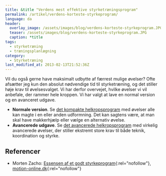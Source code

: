 ```yaml
---
title: &title "Verdens mest effektive styrketræningsprogram"
permalink: /artikel/verdens-korteste-styrkeprogram/
language: da
header:
  overlay_image: /assets/images/blog/verdens-korteste-styrkeprogram.JPG
  teaser: /assets/images/blog/verdens-korteste-styrkeprogram.JPG
  caption: *title
tags:
  - styrketræning
  - træningsplanlægning
category:
  - Styrketræning
last_modified_at: 2013-02-13T21:52:36Z
---
```


Vil du også gerne have maksimalt udbytte af færrest mulige øvelser? Ofte afsætter jeg kun den absolut nødvendige tid til styrketræning, og det stiller høje krav til øvelsesvalget. Vi har derfor overvejet, hvilke øvelser vi vil anbefale, der rammer hele kroppen. Vi har valgt at lave en normal version og en avanceret udgave.

- **Normale version**. Se [det kompakte helkropsprogram](/node/435) med øvelser alle kan magte i en eller anden udformning. Det kan sagtens være, at man skal have makkerhjælp eller vælge en alternativ øvelse.
- **Avancerede udgave**. Se [det avancerede helkropsprogram](/node/434) med virkelig avancerede øvelser, der stiller ekstremt store krav til både teknik, koordination og styrke.

## Referencer

- Morten Zacho: [Essensen af et godt styrkeprogram](https://www.motion-online.dk/essensen-godt-styrketraeningsprogram/){:rel="nofollow"}, [motion-online.dk](http://motion-online.dk){:rel="nofollow"}
